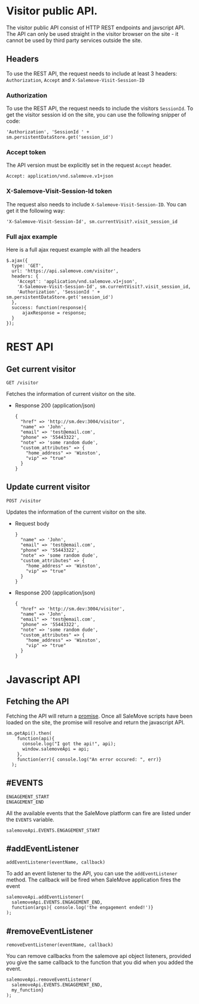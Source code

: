 # Visitor public API.
The visitor public API consist of HTTP REST endpoints and javscript API. The API can only be used straight in the visitor browser on the site - it cannot be used by third party services outside the site.

## Headers
To use the REST API, the request needs to include at least 3 headers: ```Authorization```, ```Accept``` and ```X-Salemove-Visit-Session-ID```

### Authorization
To use the REST API, the request needs to include the visitors ```SessionId```. To get the visitor session id on the site, you can use the following snipper of code:

    'Authorization', 'SessionId ' + sm.persistentDataStore.get('session_id')

### Accept token

The API version must be explicitly set in the request ```Accept``` header.

    Accept: application/vnd.salemove.v1+json

### X-Salemove-Visit-Session-Id token
The request also needs to include ```X-Salemove-Visit-Session-ID```. You can get it the following way:

    'X-Salemove-Visit-Session-Id', sm.currentVisit?.visit_session_id

### Full ajax example
Here is a full ajax request example with all the headers

    $.ajax({
      type: 'GET',
      url: 'https://api.salemove.com/visitor',
      headers: {
        'Accept': 'application/vnd.salemove.v1+json',
        'X-Salemove-Visit-Session-Id', sm.currentVisit?.visit_session_id,
        'Authorization', 'SessionId ' + sm.persistentDataStore.get('session_id')
      },
      success: function(response){
          ajaxResponse = response;
      }
    });


# REST API

## Get current visitor

    GET /visitor

Fetches the information of current visitor on the site.

+ Response 200 (application/json)

      {
        "href" => 'http://sm.dev:3004/visitor',
        "name" => 'John',
        "email" => 'test@email.com',
        "phone" => '55443322',
        "note" => 'some random dude',
        "custom_attributes" => {
          "home_address" => 'Winston',
          "vip" => "true"
        }
      }


## Update current visitor

    POST /visitor

Updates the information of the current visitor on the site.

+ Request body

      }
        "name" => 'John',
        "email" => 'test@email.com',
        "phone" => '55443322',
        "note" => 'some random dude',
        "custom_attributes" => {
          "home_address" => 'Winston',
          "vip" => "true"
        }
      }

+ Response 200 (application/json)

      {
        "href" => 'http://sm.dev:3004/visitor',
        "name" => 'John',
        "email" => 'test@email.com',
        "phone" => '55443322',
        "note" => 'some random dude',
        "custom_attributes" => {
          "home_address" => 'Winston',
          "vip" => "true"
        }
      }

# Javascript API

## Fetching the API
Fetching the API will return a [promise](http://www.html5rocks.com/en/tutorials/es6/promises/). Once all SaleMove scripts have been loaded on the site, the promise will resolve and return the javascript API.

    sm.getApi().then(
        function(api){
          console.log("I got the api!", api);
          window.salemoveApi = api;
        },
        function(err){ console.log("An error occured: ", err)}
      );

## #EVENTS

    ENGAGEMENT_START
    ENGAGEMENT_END

All the available events that the SaleMove platform can fire are listed under the ```EVENTS``` variable.

    salemoveApi.EVENTS.ENGAGEMENT_START

## #addEventListener

    addEventListener(eventName, callback)

To add an event listener to the API, you can use the ```addEventListener``` method. The callback will be fired when SaleMove application fires the event

    salemoveApi.addEventListener(
      salemoveApi.EVENTS.ENGAGEMENT_END,
      function(args){ console.log('the engagement ended!')}
    );

## #removeEventListener

    removeEventListener(eventName, callback)

You can remove callbacks from the salemove api object listeners, provided you give the same callback to the function that you did when you added the event.

    salemoveApi.removeEventListener(
      salemoveApi.EVENTS.ENGAGEMENT_END,
      my_function}
    );
